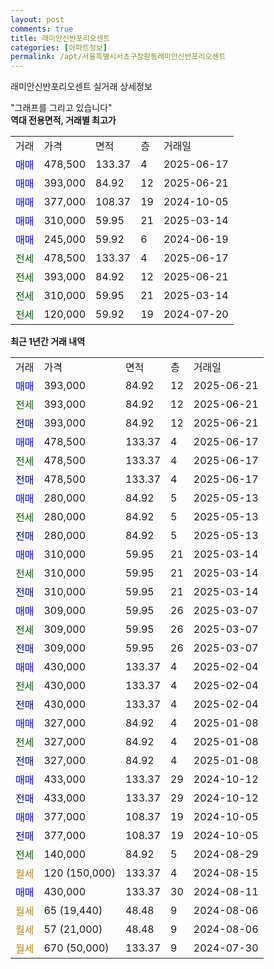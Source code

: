 ```yaml
---
layout: post
comments: true
title: 래미안신반포리오센트
categories: [아파트정보]
permalink: /apt/서울특별시서초구잠원동래미안신반포리오센트
---
```


래미안신반포리오센트 실거래 상세정보

<script type="text/javascript">
  google.charts.load('current', {'packages':['line', 'corechart']});
  google.charts.setOnLoadCallback(drawChart);

  function drawChart() {
    var data = new google.visualization.DataTable();
    data.addColumn('date', '거래일');
    data.addColumn('number', "매매");
    data.addColumn('number', "전세");
    data.addColumn('number', "전매");

    data.addRows([[new Date(Date.parse("2025-06-21")), 393000, null, null], [new Date(Date.parse("2025-06-21")), null, 393000, null], [new Date(Date.parse("2025-06-21")), null, null, 393000], [new Date(Date.parse("2025-06-17")), 478500, null, null], [new Date(Date.parse("2025-06-17")), null, 478500, null], [new Date(Date.parse("2025-06-17")), null, null, 478500], [new Date(Date.parse("2025-05-13")), 280000, null, null], [new Date(Date.parse("2025-05-13")), null, 280000, null], [new Date(Date.parse("2025-05-13")), null, null, 280000], [new Date(Date.parse("2025-03-14")), 310000, null, null], [new Date(Date.parse("2025-03-14")), null, 310000, null], [new Date(Date.parse("2025-03-14")), null, null, 310000], [new Date(Date.parse("2025-03-07")), 309000, null, null], [new Date(Date.parse("2025-03-07")), null, 309000, null], [new Date(Date.parse("2025-03-07")), null, null, 309000], [new Date(Date.parse("2025-02-04")), 430000, null, null], [new Date(Date.parse("2025-02-04")), null, 430000, null], [new Date(Date.parse("2025-02-04")), null, null, 430000], [new Date(Date.parse("2025-01-08")), 327000, null, null], [new Date(Date.parse("2025-01-08")), null, 327000, null], [new Date(Date.parse("2025-01-08")), null, null, 327000], [new Date(Date.parse("2024-10-12")), 433000, null, null], [new Date(Date.parse("2024-10-12")), null, null, 433000], [new Date(Date.parse("2024-10-05")), 377000, null, null], [new Date(Date.parse("2024-10-05")), null, null, 377000], [new Date(Date.parse("2024-08-29")), null, 140000, null], [new Date(Date.parse("2024-08-15")), null, null, null], [new Date(Date.parse("2024-08-11")), 430000, null, null], [new Date(Date.parse("2024-08-06")), null, null, null], [new Date(Date.parse("2024-08-06")), null, null, null], [new Date(Date.parse("2024-07-30")), null, null, null]]);

    var options = {
      hAxis: {
        format: 'yyyy/MM/dd'
      },    
      lineWidth: 0,
      pointsVisible: true,    
      title: '최근 1년간 유형별 실거래가 분포',
      legend: { position: 'bottom' }
    };

    var formatter = new google.visualization.NumberFormat({pattern:'###,###'} );
    formatter.format(data, 1);
    formatter.format(data, 2);
    
    setTimeout(function() {
        var chart = new google.visualization.LineChart(document.getElementById('columnchart_material'));
        chart.draw(data, (options));
        document.getElementById('loading').style.display = 'none';
    }, 200);
  }
</script>


<div id="loading" style="z-index:20; display: block; margin-left: 0px">"그래프를 그리고 있습니다"</div>
<div id="columnchart_material" style="width: 95%; margin-left: 0px; display: block"></div>
<!-- contents start -->
<b>역대 전용면적, 거래별 최고가</b>
<table class="sortable">
    <tr>
      <td>거래</td>
      <td>가격</td>
      <td>면적</td>
      <td>층</td>
      <td>거래일</td>
    </tr>
        <tr>
          <td><a style="color: blue">매매</a></td>
          <td>478,500</td>
          <td>133.37</td>
          <td>4</td>
          <td>2025-06-17</td>
        </tr>            <tr>
          <td><a style="color: blue">매매</a></td>
          <td>393,000</td>
          <td>84.92</td>
          <td>12</td>
          <td>2025-06-21</td>
        </tr>            <tr>
          <td><a style="color: blue">매매</a></td>
          <td>377,000</td>
          <td>108.37</td>
          <td>19</td>
          <td>2024-10-05</td>
        </tr>            <tr>
          <td><a style="color: blue">매매</a></td>
          <td>310,000</td>
          <td>59.95</td>
          <td>21</td>
          <td>2025-03-14</td>
        </tr>            <tr>
          <td><a style="color: blue">매매</a></td>
          <td>245,000</td>
          <td>59.92</td>
          <td>6</td>
          <td>2024-06-19</td>
        </tr>        
        <tr>
              <td><a style="color: darkgreen">전세</a></td>
              <td>478,500</td>
              <td>133.37</td>
              <td>4</td>
              <td>2025-06-17</td>
            </tr>            <tr>
              <td><a style="color: darkgreen">전세</a></td>
              <td>393,000</td>
              <td>84.92</td>
              <td>12</td>
              <td>2025-06-21</td>
            </tr>            <tr>
              <td><a style="color: darkgreen">전세</a></td>
              <td>310,000</td>
              <td>59.95</td>
              <td>21</td>
              <td>2025-03-14</td>
            </tr>            <tr>
              <td><a style="color: darkgreen">전세</a></td>
              <td>120,000</td>
              <td>59.92</td>
              <td>19</td>
              <td>2024-07-20</td>
            </tr>        
    
</table>

<b>최근 1년간 거래 내역</b>

<table class="sortable">
    <tr>
      <td>거래</td>
      <td>가격</td>
      <td>면적</td>
      <td>층</td>
      <td>거래일</td>
    </tr>
    <tr>
      <td><a style="color: blue">매매</a></td>
      <td>393,000</td>
      <td>84.92</td>
      <td>12</td>
      <td>2025-06-21</td>
    </tr>          <tr>
      <td><a style="color: darkgreen">전세</a></td>
      <td>393,000</td>
      <td>84.92</td>
      <td>12</td>
      <td>2025-06-21</td>
    </tr>          <tr>
      <td><a style="color: darkblue">전매</a></td>
      <td>393,000</td>
      <td>84.92</td>
      <td>12</td>
      <td>2025-06-21</td>
    </tr>          <tr>
      <td><a style="color: blue">매매</a></td>
      <td>478,500</td>
      <td>133.37</td>
      <td>4</td>
      <td>2025-06-17</td>
    </tr>          <tr>
      <td><a style="color: darkgreen">전세</a></td>
      <td>478,500</td>
      <td>133.37</td>
      <td>4</td>
      <td>2025-06-17</td>
    </tr>          <tr>
      <td><a style="color: darkblue">전매</a></td>
      <td>478,500</td>
      <td>133.37</td>
      <td>4</td>
      <td>2025-06-17</td>
    </tr>          <tr>
      <td><a style="color: blue">매매</a></td>
      <td>280,000</td>
      <td>84.92</td>
      <td>5</td>
      <td>2025-05-13</td>
    </tr>          <tr>
      <td><a style="color: darkgreen">전세</a></td>
      <td>280,000</td>
      <td>84.92</td>
      <td>5</td>
      <td>2025-05-13</td>
    </tr>          <tr>
      <td><a style="color: darkblue">전매</a></td>
      <td>280,000</td>
      <td>84.92</td>
      <td>5</td>
      <td>2025-05-13</td>
    </tr>          <tr>
      <td><a style="color: blue">매매</a></td>
      <td>310,000</td>
      <td>59.95</td>
      <td>21</td>
      <td>2025-03-14</td>
    </tr>          <tr>
      <td><a style="color: darkgreen">전세</a></td>
      <td>310,000</td>
      <td>59.95</td>
      <td>21</td>
      <td>2025-03-14</td>
    </tr>          <tr>
      <td><a style="color: darkblue">전매</a></td>
      <td>310,000</td>
      <td>59.95</td>
      <td>21</td>
      <td>2025-03-14</td>
    </tr>          <tr>
      <td><a style="color: blue">매매</a></td>
      <td>309,000</td>
      <td>59.95</td>
      <td>26</td>
      <td>2025-03-07</td>
    </tr>          <tr>
      <td><a style="color: darkgreen">전세</a></td>
      <td>309,000</td>
      <td>59.95</td>
      <td>26</td>
      <td>2025-03-07</td>
    </tr>          <tr>
      <td><a style="color: darkblue">전매</a></td>
      <td>309,000</td>
      <td>59.95</td>
      <td>26</td>
      <td>2025-03-07</td>
    </tr>          <tr>
      <td><a style="color: blue">매매</a></td>
      <td>430,000</td>
      <td>133.37</td>
      <td>4</td>
      <td>2025-02-04</td>
    </tr>          <tr>
      <td><a style="color: darkgreen">전세</a></td>
      <td>430,000</td>
      <td>133.37</td>
      <td>4</td>
      <td>2025-02-04</td>
    </tr>          <tr>
      <td><a style="color: darkblue">전매</a></td>
      <td>430,000</td>
      <td>133.37</td>
      <td>4</td>
      <td>2025-02-04</td>
    </tr>          <tr>
      <td><a style="color: blue">매매</a></td>
      <td>327,000</td>
      <td>84.92</td>
      <td>4</td>
      <td>2025-01-08</td>
    </tr>          <tr>
      <td><a style="color: darkgreen">전세</a></td>
      <td>327,000</td>
      <td>84.92</td>
      <td>4</td>
      <td>2025-01-08</td>
    </tr>          <tr>
      <td><a style="color: darkblue">전매</a></td>
      <td>327,000</td>
      <td>84.92</td>
      <td>4</td>
      <td>2025-01-08</td>
    </tr>          <tr>
      <td><a style="color: blue">매매</a></td>
      <td>433,000</td>
      <td>133.37</td>
      <td>29</td>
      <td>2024-10-12</td>
    </tr>          <tr>
      <td><a style="color: darkblue">전매</a></td>
      <td>433,000</td>
      <td>133.37</td>
      <td>29</td>
      <td>2024-10-12</td>
    </tr>          <tr>
      <td><a style="color: blue">매매</a></td>
      <td>377,000</td>
      <td>108.37</td>
      <td>19</td>
      <td>2024-10-05</td>
    </tr>          <tr>
      <td><a style="color: darkblue">전매</a></td>
      <td>377,000</td>
      <td>108.37</td>
      <td>19</td>
      <td>2024-10-05</td>
    </tr>          <tr>
      <td><a style="color: darkgreen">전세</a></td>
      <td>140,000</td>
      <td>84.92</td>
      <td>5</td>
      <td>2024-08-29</td>
    </tr>          <tr>
      <td><a style="color: darkgoldenrod">월세</a></td>
      <td>120 (150,000)</td>
      <td>133.37</td>
      <td>4</td>
      <td>2024-08-15</td>
    </tr>          <tr>
      <td><a style="color: blue">매매</a></td>
      <td>430,000</td>
      <td>133.37</td>
      <td>30</td>
      <td>2024-08-11</td>
    </tr>          <tr>
      <td><a style="color: darkgoldenrod">월세</a></td>
      <td>65 (19,440)</td>
      <td>48.48</td>
      <td>9</td>
      <td>2024-08-06</td>
    </tr>          <tr>
      <td><a style="color: darkgoldenrod">월세</a></td>
      <td>57 (21,000)</td>
      <td>48.48</td>
      <td>9</td>
      <td>2024-08-06</td>
    </tr>          <tr>
      <td><a style="color: darkgoldenrod">월세</a></td>
      <td>670 (50,000)</td>
      <td>133.37</td>
      <td>9</td>
      <td>2024-07-30</td>
    </tr>      </table>
<!-- contents end -->    


